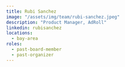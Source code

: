 ```yaml
---
title: Rubi Sanchez
image: "/assets/img/team/rubi-sanchez.jpeg"
description: "Product Manager, AdRoll"
linkedin: rubisanchez
locations:
  - bay-area
roles:
  - past-board-member
  - past-organizer
---
```

